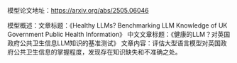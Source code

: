 模型论文地址：https://arxiv.org/abs/2505.06046

模型概述：文章标题：《Healthy LLMs? Benchmarking LLM Knowledge of UK Government Public Health Information》
中文文章标题：《健康的LLM？对英国政府公共卫生信息LLM知识的基准测试》
文章内容：评估大型语言模型对英国政府公共卫生信息的掌握程度，发现存在知识缺失和不准确之处。
